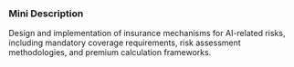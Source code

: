 ### Mini Description

Design and implementation of insurance mechanisms for AI-related risks, including mandatory coverage requirements, risk assessment methodologies, and premium calculation frameworks.

